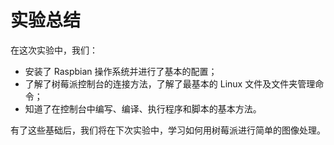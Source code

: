 # 实验总结

在这次实验中，我们：

* 安装了 Raspbian 操作系统并进行了基本的配置；
* 了解了树莓派控制台的连接方法，了解了最基本的 Linux 文件及文件夹管理命令；
* 知道了在控制台中编写、编译、执行程序和脚本的基本方法。

有了这些基础后，我们将在下次实验中，学习如何用树莓派进行简单的图像处理。

